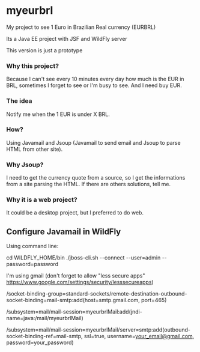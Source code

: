 # myeurbrl

My project to see 1 Euro in Brazilian Real currency (EURBRL)

Its a Java EE project with JSF and WildFly server

This version is just a prototype

### Why this project?

Because I can't see every 10 minutes every day how much is the EUR in BRL, sometimes I forget to see or I'm busy to see. And I need buy EUR.

### The idea

Notify me when the 1 EUR is under X BRL.

### How?

Using Javamail and Jsoup (Javamail to send email and Jsoup to parse HTML from other site).

### Why Jsoup?

I need to get the currency quote from a source, so I get the informations from a site parsing the HTML. If there are others solutions, tell me.

### Why it is a web project?

It could be a desktop project, but I preferred to do web.


## Configure Javamail in WildFly

Using command line:

cd WILDFLY_HOME/bin
./jboss-cli.sh --connect --user=admin --password=password

I'm using gmail (don't forget to allow "less secure apps" https://www.google.com/settings/security/lesssecureapps) 

/socket-binding-group=standard-sockets/remote-destination-outbound-socket-binding=mail-smtp:add(host=smtp.gmail.com, port=465)

/subsystem=mail/mail-session=myeurbrlMail:add(jndi-name=java:/mail/myeurbrlMail)

/subsystem=mail/mail-session=myeurbrlMail/server=smtp:add(outbound-socket-binding-ref=mail-smtp, ssl=true, username=your_email@gmail.com, password=your_password)
